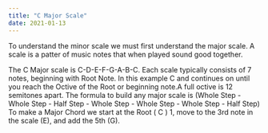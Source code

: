 ```yaml
---
title: "C Major Scale"
date: 2021-01-13
---
```


<p>To understand the minor scale we must first understand the major scale. A scale is a patter of music notes that when played sound good together.</p> 
The C Major scale is C-D-E-F-G-A-B-C. Each scale typically consists of 7 notes, beginning with Root Note. In this example C and continues on until you reach the Octive of the Root or beginning note.A full octive is 12 semitones apart.
The formula to build any major scale is (Whole Step - Whole Step - Half Step - Whole Step - Whole Step - Whole Step - Half Step)
To make a Major Chord we start at the Root ( C ) 1, move to the 3rd note in the scale (E), and add the 5th (G).
